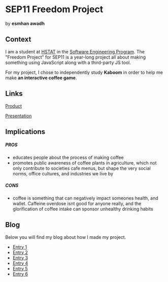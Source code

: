 # SEP11 Freedom Project
by **esmhan awadh**

## Context
I am a student at [HSTAT](https://www.hstat.org/) in the [Software Engineering Program](https://hstatsep.github.io/). The "Freedom Project" for SEP11 is a year-long project all about making something using JavaScript along with a third-party JS tool.

For my project, I chose to independently study **Kaboom** in order to help me make **an interactive coffee game**.

## Links

[Product](https://esmhana1319.github.io/sep11-freedom-project/)

[Presentation](https://docs.google.com/presentation/d/12P5TTgs-m53wtJ7btR9GdDti2WIXnSIPnF9bCaqg5rk/edit?slide=id.g335eccd395a_0_4#slide=id.g335eccd395a_0_4)

## Implications
##### PROS
* educates people about the process of making coffee
* promotes public awareness of coffee plants in agriculture, which not only contribute to societies cafe menus, but shape the very social norms, office cultures, and industries we live by 
##### CONS
* coffee is something that can negatively impact someones health, and wallet. Caffeine overdose isnt good for anyone really, and the glorification of coffee intake can sponsor unhealthy drinking habits 


## Blog
Below you will find my blog about how I made my project.

* [Entry 1](blog/entry01.md)
* [Entry 2](blog/entry02.md)
* [Entry 3](blog/entry03.md)
* [Entry 4](blog/entry04.md)
* [Entry 5](blog/entry05.md)
* [Entry 6](blog/entry06.md)
